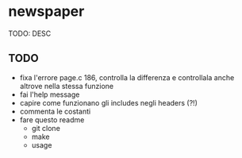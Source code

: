 # newspaper

TODO: DESC

## TODO

- fixa l'errore page.c 186, controlla la differenza e controllala anche altrove nella stessa funzione
- fai l'help message
- capire come funzionano gli includes negli headers (?!)
- commenta le costanti
- fare questo readme
  - git clone
  - make
  - usage

